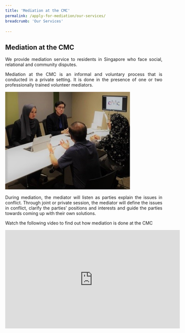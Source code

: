 ```yaml
---
title: 'Mediation at the CMC'
permalink: /apply-for-mediation/our-services/
breadcrumb: 'Our Services'

---
```



## Mediation at the CMC

<p style="text-align: justify">We provide mediation service to residents in Singapore who face social, relational and community disputes.</p>

<p style="text-align: justify">Mediation at the CMC is an informal and voluntary process that is conducted in a private setting. It is done in the presence of one or two professionally trained volunteer mediators.</p>

<div class="image"><img src="/images/1540190834687.jpg/" title="Mediation at the CMC" alt="Mediation at the CMC" style="width: 400px"></div>

<p style="text-align: justify">During mediation, the mediator will listen as parties explain the issues in conflict. Through joint or private session, the mediator will define the issues in conflict, clarify the parties’ positions and interests and guide the parties towards coming up with their own solutions.</p>

<p style="text-align: justify">Watch the following video to find out how mediation is done at the CMC</p>

<div class="bp-youtube" style="text-align: justify">
  <iframe width="560" height="315" src="https://www.youtube.com/watch?v=083RA9H6QFI" frameborder="0" allow="accelerometer; autoplay; encrypted-media; gyroscope; picture-in-picture" title="Mediation at the CMC" alt="Mediation at the CMC" allowfullscreen></iframe>
</div>
